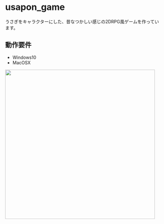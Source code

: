# usapon_game
うさぎをキャラクターにした、昔なつかしい感じの2DRPG風ゲームを作っています。

## 動作要件

 - Windows10
 - MacOSX


<img src="https://raw.githubusercontent.com/wiki/inunekousapon/usapon_game/images/output.gif" width=480>
